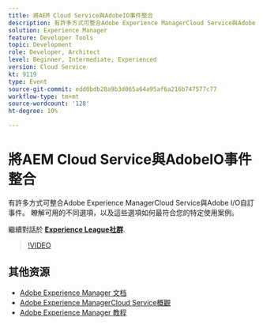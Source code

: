 ```yaml
---
title: 將AEM Cloud Service與AdobeIO事件整合
description: 有許多方式可整合Adobe Experience ManagerCloud Service與Adobe I/O自訂事件。 瞭解可用的不同選項，以及這些選項如何最符合您的特定使用案例。
solution: Experience Manager
feature: Developer Tools
topic: Development
role: Developer, Architect
level: Beginner, Intermediate, Experienced
version: Cloud Service
kt: 9119
type: Event
source-git-commit: edd0bdb28a9b3d065a64a95af6a216b747577c77
workflow-type: tm+mt
source-wordcount: '128'
ht-degree: 10%

---
```


# 將AEM Cloud Service與AdobeIO事件整合

有許多方式可整合Adobe Experience ManagerCloud Service與Adobe I/O自訂事件。 瞭解可用的不同選項，以及這些選項如何最符合您的特定使用案例。

繼續對話於 **[Experience League社群](https://adobe.ly/3ij0O1W)**.

>[!VIDEO](https://video.tv.adobe.com/v/337529/?quality=12&learn=on&hidetitle=true)

## 其他资源

- [Adobe Experience Manager 文档](https://experienceleague.adobe.com/docs/experience-manager-cloud-service.html)
- [Adobe Experience ManagerCloud Service概觀](https://experienceleague.adobe.com/docs/experience-manager-cloud-service/overview/home.html)
- [Adobe Experience Manager 教程](https://experienceleague.adobe.com/docs/experience-manager-tutorials.html)
